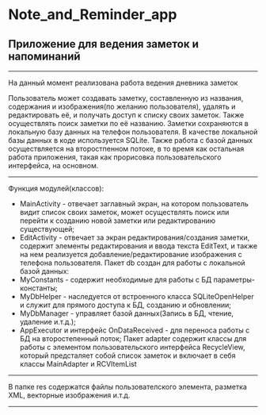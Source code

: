 # Note_and_Reminder_app
## Приложение для ведения заметок и напоминаний

---

На данный момент реализована работа ведения дневника заметок

Пользователь может создавать заметку, составленную из названия, содержания и изображения(по желанию пользователя), удалять и редактировать её, и получать 
доступ к списку своих заметок. Также осуществлять поиск заметки по её названию. Заметки сохраняются в локальную базу данных на телефон пользователя. В качестве локальной
базы данных в коде используется SQLite. Также работа с базой данных осуществляется на второстпенном потоке, в то время как остальная работа приложения, такая как
прорисовка пользовательского интерфейса, на основном.

---

Функция модулей(классов):
* MainActivity - отвечает заглавный экран, на котором пользователь видит список своих заметок, может осуществлять поиск или перейти к созданию новой заметки или редактированию 
существующей;
* EditActivity - отвечает за экран редактирования/создания заметки, содержит элементы редактирования и ввода текста EditText, и также на нем реализуется добавление/редактирование 
изображения с телефона пользователя.
Пакет db создан для работы с локальной базой данных:
* MyConstants - содержит необходимые для работы с БД параметры-константы;
* MyDbHelper - наследуется от встроенного класса SQLiteOpenHelper и служит для прямого доступа к БД, созданию и обновлении;
* MyDbManager - управляет базой данных(Запись в БД, чтение, удаление и.т.д.);
* AppExecutor и интерфейс OnDataReceived - для переноса работы с БД на второстепенный поток;
Пакет adapter содержит классы для работы с элементом пользовательского интерфейса RecycleView, который предсталяет собой список заметок и включает в себя классы MainAdapter и RCVItemList

---

В папке res содержатся файлы пользователского элемента, разметка XML, векторные изображения и.т.д.

---

